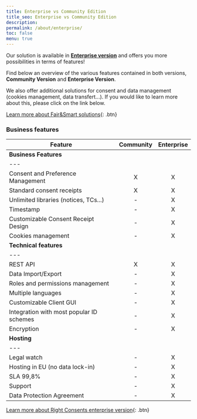 ```yaml
---
title: Enterprise vs Community Edition
title_seo: Enterprise vs Community Edition
description: 
permalink: /about/enterprise/
toc: false
menu: true
---
```


Our solution is available in **[Enterprise version](https://www.fairandsmart.com/en/right-consents/)** and offers you more possibilities in terms of features! 

Find below an overview of the various features contained in both versions, **Community Version** and **Enterprise Version**.  


We also offer additional solutions for consent and data management (cookies management, data transfert...).
If you would like to learn more about this, please click on the link below. 

[Learn more about Fair&Smart solutions](http://www.fairandsmart.com/){: .btn}

### Business features

| Feature | Community | Enterprise |
| --- |:---:|:---:|
| **Business Features** |
| --- |
| Consent and Preference Management | X | X |
| Standard consent receipts | X | X |
| Unlimited libraries (notices, TCs...) | - | X |
| Timestamp | - | X |
| Customizable Consent Receipt Design | - | X |
| Cookies management | - | X |
| **Technical features** |
| --- |
| REST API | X | X |
| Data Import/Export | - | X |
| Roles and permissions management | - | X |
| Multiple languages | - | X |
| Customizable Client GUI | - | X |
| Integration with most popular ID schemes | - | X |
| Encryption | - | X |
| **Hosting** |
| --- |
| Legal watch | - | X |
| Hosting in EU (no data lock-in) | - | X |
| SLA 99,8% | - | X |
| Support | - | X |
| Data Protection Agreement | - | X |

[Learn more about Right Consents enterprise version](http://www.fairandsmart.com/en/right-consents){: .btn}